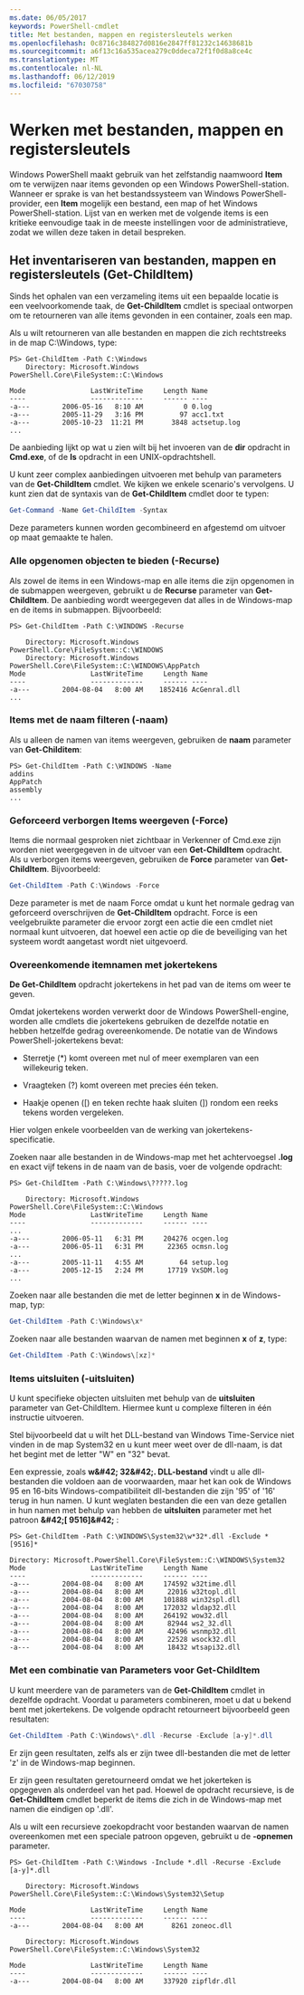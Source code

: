 ```yaml
---
ms.date: 06/05/2017
keywords: PowerShell-cmdlet
title: Met bestanden, mappen en registersleutels werken
ms.openlocfilehash: 0c8716c384827d0816e2847ff81232c14638681b
ms.sourcegitcommit: a6f13c16a535acea279c0ddeca72f1f0d8a8ce4c
ms.translationtype: MT
ms.contentlocale: nl-NL
ms.lasthandoff: 06/12/2019
ms.locfileid: "67030758"
---
```

# <a name="working-with-files-folders-and-registry-keys"></a>Werken met bestanden, mappen en registersleutels

Windows PowerShell maakt gebruik van het zelfstandig naamwoord **Item** om te verwijzen naar items gevonden op een Windows PowerShell-station. Wanneer er sprake is van het bestandssysteem van Windows PowerShell-provider, een **Item** mogelijk een bestand, een map of het Windows PowerShell-station. Lijst van en werken met de volgende items is een kritieke eenvoudige taak in de meeste instellingen voor de administratieve, zodat we willen deze taken in detail bespreken.

## <a name="enumerating-files-folders-and-registry-keys-get-childitem"></a>Het inventariseren van bestanden, mappen en registersleutels (Get-ChildItem)

Sinds het ophalen van een verzameling items uit een bepaalde locatie is een veelvoorkomende taak, de **Get-ChildItem** cmdlet is speciaal ontworpen om te retourneren van alle items gevonden in een container, zoals een map.

Als u wilt retourneren van alle bestanden en mappen die zich rechtstreeks in de map C:\\Windows, type:

```
PS> Get-ChildItem -Path C:\Windows
    Directory: Microsoft.Windows PowerShell.Core\FileSystem::C:\Windows

Mode                LastWriteTime     Length Name
----                -------------     ------ ----
-a---        2006-05-16   8:10 AM          0 0.log
-a---        2005-11-29   3:16 PM         97 acc1.txt
-a---        2005-10-23  11:21 PM       3848 actsetup.log
...
```

De aanbieding lijkt op wat u zien wilt bij het invoeren van de **dir** opdracht in **Cmd.exe**, of de **ls** opdracht in een UNIX-opdrachtshell.

U kunt zeer complex aanbiedingen uitvoeren met behulp van parameters van de **Get-ChildItem** cmdlet. We kijken we enkele scenario's vervolgens. U kunt zien dat de syntaxis van de **Get-ChildItem** cmdlet door te typen:

```powershell
Get-Command -Name Get-ChildItem -Syntax
```

Deze parameters kunnen worden gecombineerd en afgestemd om uitvoer op maat gemaakte te halen.

### <a name="listing-all-contained-items--recurse"></a>Alle opgenomen objecten te bieden (-Recurse)

Als zowel de items in een Windows-map en alle items die zijn opgenomen in de submappen weergeven, gebruikt u de **Recurse** parameter van **Get-ChildItem**. De aanbieding wordt weergegeven dat alles in de Windows-map en de items in submappen. Bijvoorbeeld:

```
PS> Get-ChildItem -Path C:\WINDOWS -Recurse

    Directory: Microsoft.Windows PowerShell.Core\FileSystem::C:\WINDOWS
    Directory: Microsoft.Windows PowerShell.Core\FileSystem::C:\WINDOWS\AppPatch
Mode                LastWriteTime     Length Name
----                -------------     ------ ----
-a---        2004-08-04   8:00 AM    1852416 AcGenral.dll
...
```

### <a name="filtering-items-by-name--name"></a>Items met de naam filteren (-naam)

Als u alleen de namen van items weergeven, gebruiken de **naam** parameter van **Get-Childitem**:

```
PS> Get-ChildItem -Path C:\WINDOWS -Name
addins
AppPatch
assembly
...
```

### <a name="forcibly-listing-hidden-items--force"></a>Geforceerd verborgen Items weergeven (-Force)

Items die normaal gesproken niet zichtbaar in Verkenner of Cmd.exe zijn worden niet weergegeven in de uitvoer van een **Get-ChildItem** opdracht. Als u verborgen items weergeven, gebruiken de **Force** parameter van **Get-ChildItem**. Bijvoorbeeld:

```powershell
Get-ChildItem -Path C:\Windows -Force
```

Deze parameter is met de naam Force omdat u kunt het normale gedrag van geforceerd overschrijven de **Get-ChildItem** opdracht. Force is een veelgebruikte parameter die ervoor zorgt een actie die een cmdlet niet normaal kunt uitvoeren, dat hoewel een actie op die de beveiliging van het systeem wordt aangetast wordt niet uitgevoerd.

### <a name="matching-item-names-with-wildcards"></a>Overeenkomende itemnamen met jokertekens

**De Get-ChildItem** opdracht jokertekens in het pad van de items om weer te geven.

Omdat jokertekens worden verwerkt door de Windows PowerShell-engine, worden alle cmdlets die jokertekens gebruiken de dezelfde notatie en hebben hetzelfde gedrag overeenkomende. De notatie van de Windows PowerShell-jokertekens bevat:

- Sterretje (\*) komt overeen met nul of meer exemplaren van een willekeurig teken.

- Vraagteken (?) komt overeen met precies één teken.

- Haakje openen (\[) en teken rechte haak sluiten (]) rondom een reeks tekens worden vergeleken.

Hier volgen enkele voorbeelden van de werking van jokertekens-specificatie.

Zoeken naar alle bestanden in de Windows-map met het achtervoegsel **.log** en exact vijf tekens in de naam van de basis, voer de volgende opdracht:

```
PS> Get-ChildItem -Path C:\Windows\?????.log

    Directory: Microsoft.Windows PowerShell.Core\FileSystem::C:\Windows
Mode                LastWriteTime     Length Name
----                -------------     ------ ----
...
-a---        2006-05-11   6:31 PM     204276 ocgen.log
-a---        2006-05-11   6:31 PM      22365 ocmsn.log
...
-a---        2005-11-11   4:55 AM         64 setup.log
-a---        2005-12-15   2:24 PM      17719 VxSDM.log
...
```

Zoeken naar alle bestanden die met de letter beginnen **x** in de Windows-map, typ:

```powershell
Get-ChildItem -Path C:\Windows\x*
```

Zoeken naar alle bestanden waarvan de namen met beginnen **x** of **z**, type:

```powershell
Get-ChildItem -Path C:\Windows\[xz]*
```

### <a name="excluding-items--exclude"></a>Items uitsluiten (-uitsluiten)

U kunt specifieke objecten uitsluiten met behulp van de **uitsluiten** parameter van Get-ChildItem. Hiermee kunt u complexe filteren in één instructie uitvoeren.

Stel bijvoorbeeld dat u wilt het DLL-bestand van Windows Time-Service niet vinden in de map System32 en u kunt meer weet over de dll-naam, is dat het begint met de letter "W" en "32" bevat.

Een expressie, zoals **w\&#42; 32\&#42;. DLL-bestand** vindt u alle dll-bestanden die voldoen aan de voorwaarden, maar het kan ook de Windows 95 en 16-bits Windows-compatibiliteit dll-bestanden die zijn '95' of '16' terug in hun namen. U kunt weglaten bestanden die een van deze getallen in hun namen met behulp van hebben de **uitsluiten** parameter met het patroon  **\&#42;\[ 9516]\&#42;** :

```
PS> Get-ChildItem -Path C:\WINDOWS\System32\w*32*.dll -Exclude *[9516]*

Directory: Microsoft.PowerShell.Core\FileSystem::C:\WINDOWS\System32
Mode                LastWriteTime     Length Name
----                -------------     ------ ----
-a---        2004-08-04   8:00 AM     174592 w32time.dll
-a---        2004-08-04   8:00 AM      22016 w32topl.dll
-a---        2004-08-04   8:00 AM     101888 win32spl.dll
-a---        2004-08-04   8:00 AM     172032 wldap32.dll
-a---        2004-08-04   8:00 AM     264192 wow32.dll
-a---        2004-08-04   8:00 AM      82944 ws2_32.dll
-a---        2004-08-04   8:00 AM      42496 wsnmp32.dll
-a---        2004-08-04   8:00 AM      22528 wsock32.dll
-a---        2004-08-04   8:00 AM      18432 wtsapi32.dll
```

### <a name="mixing-get-childitem-parameters"></a>Met een combinatie van Parameters voor Get-ChildItem

U kunt meerdere van de parameters van de **Get-ChildItem** cmdlet in dezelfde opdracht. Voordat u parameters combineren, moet u dat u bekend bent met jokertekens. De volgende opdracht retourneert bijvoorbeeld geen resultaten:

```powershell
Get-ChildItem -Path C:\Windows\*.dll -Recurse -Exclude [a-y]*.dll
```

Er zijn geen resultaten, zelfs als er zijn twee dll-bestanden die met de letter 'z' in de Windows-map beginnen.

Er zijn geen resultaten geretourneerd omdat we het jokerteken is opgegeven als onderdeel van het pad. Hoewel de opdracht recursieve, is de **Get-ChildItem** cmdlet beperkt de items die zich in de Windows-map met namen die eindigen op '.dll'.

Als u wilt een recursieve zoekopdracht voor bestanden waarvan de namen overeenkomen met een speciale patroon opgeven, gebruikt u de **-opnemen** parameter.

```
PS> Get-ChildItem -Path C:\Windows -Include *.dll -Recurse -Exclude [a-y]*.dll

    Directory: Microsoft.Windows PowerShell.Core\FileSystem::C:\Windows\System32\Setup

Mode                LastWriteTime     Length Name
----                -------------     ------ ----
-a---        2004-08-04   8:00 AM       8261 zoneoc.dll

    Directory: Microsoft.Windows PowerShell.Core\FileSystem::C:\Windows\System32

Mode                LastWriteTime     Length Name
----                -------------     ------ ----
-a---        2004-08-04   8:00 AM     337920 zipfldr.dll
```
